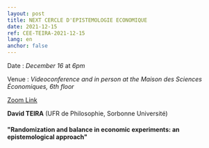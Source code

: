 ```yaml
---
layout: post
title: NEXT CERCLE D'EPISTEMOLOGIE ECONOMIQUE
date: 2021-12-15
ref: CEE-TEIRA-2021-12-15
lang: en
anchor: false
---
```


<i class="fas fa-table"></i> Date : _December 16_ at _6pm_

<i class="fas fa-map-marked"></i> Venue : _Videoconference and in person at the Maison des Sciences Économiques, 6th floor_

<i class="fas fa-video"></i> [Zoom Link]( https://zoom.univ-paris1.fr/j/96444769746?pwd=Y05YU21KZWtYb1ZBMUhjWFBoeWhQZz09)

**David TEIRA** (UFR de Philosophie, Sorbonne Université)

#### "Randomization and balance in economic experiments: an epistemological approach"
